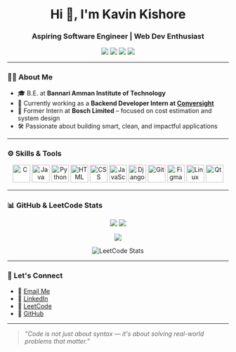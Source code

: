 
<h1 align="center">Hi 👋, I'm Kavin Kishore</h1>
<h3 align="center">Aspiring Software Engineer | Web Dev Enthusiast </h3>

<p align="center">
  <a href="https://www.linkedin.com/in/kavin-kishore-b107b8257/"><img src="https://img.shields.io/badge/LinkedIn-blue?logo=linkedin&style=for-the-badge" /></a>
  <a href="mailto:kavinkishore0102@gmail.com"><img src="https://img.shields.io/badge/Gmail-red?logo=gmail&style=for-the-badge" /></a>
  <a href="https://leetcode.com/u/kavinkishoreSG/"><img src="https://img.shields.io/badge/Leetcode-FFA116?logo=leetcode&style=for-the-badge" /></a>
  <a href="https://github.com/kavinkishore0102"><img src="https://img.shields.io/badge/GitHub-000?logo=github&style=for-the-badge" /></a>
</p>

---

### 🧑‍💻 About Me

- 🎓 B.E. at **Bannari Amman Institute of Technology**
- 💼 Currently working as a **Backend Developer Intern at [Conversight]([https://www.conversight.ai/](https://conversight.ai/))**  
- 🏢 Former Intern at **Bosch Limited** – focused on cost estimation and system design
- 🛠 Passionate about building smart, clean, and impactful applications

---

### ⚙️ Skills & Tools

<p align="center">
  <img src="https://cdn.jsdelivr.net/gh/devicons/devicon/icons/c/c-original.svg" width="40" title="C"/>
  <img src="https://cdn.jsdelivr.net/gh/devicons/devicon/icons/java/java-original.svg" width="40" title="Java"/>
  <img src="https://cdn.jsdelivr.net/gh/devicons/devicon/icons/python/python-original.svg" width="40" title="Python"/>
  <img src="https://cdn.jsdelivr.net/gh/devicons/devicon/icons/html5/html5-original.svg" width="40" title="HTML"/>
  <img src="https://cdn.jsdelivr.net/gh/devicons/devicon/icons/css3/css3-original.svg" width="40" title="CSS"/>
  <img src="https://cdn.jsdelivr.net/gh/devicons/devicon/icons/javascript/javascript-original.svg" width="40" title="JavaScript"/>
  <img src="https://cdn.jsdelivr.net/gh/devicons/devicon/icons/django/django-plain.svg" width="40" title="Django"/>
  <img src="https://cdn.jsdelivr.net/gh/devicons/devicon/icons/git/git-original.svg" width="40" title="Git"/>
  <img src="https://cdn.jsdelivr.net/gh/devicons/devicon/icons/figma/figma-original.svg" width="40" title="Figma"/>
  <img src="https://cdn.jsdelivr.net/gh/devicons/devicon/icons/linux/linux-original.svg" width="40" title="Linux"/>
  <img src="https://upload.wikimedia.org/wikipedia/commons/0/0b/Qt_logo_2016.svg" width="40" title="Qt" />
</p>

---

### 📊 GitHub & LeetCode Stats

<p align="center">
  <img src="https://github-readme-stats.vercel.app/api?username=kavinkishore0102&show_icons=true&theme=tokyonight&count_private=true" />
  <img src="https://streak-stats.demolab.com/?user=kavinkishore0102&theme=dark&hide_border=true" />
</p>

<p align="center">
  <img src="https://github-readme-stats.vercel.app/api/top-langs/?username=kavinkishore0102&layout=compact&theme=gruvbox" />
</p>

<p align="center">
  <img src="https://leetcard.jacoblin.cool/kavinkishoreSG?ext=heatmap" alt="LeetCode Stats" />
</p>

---


### 🔗 Let's Connect

- 📧 [Email Me](mailto:kavinkishore0102@gmail.com)  
- 💼 [LinkedIn](https://www.linkedin.com/in/kavin-kishore-b107b8257/)  
- 🧠 [LeetCode](https://leetcode.com/u/kavinkishoreSG/)  
- 🐙 [GitHub](https://github.com/kavinkishore0102)

---

> _“Code is not just about syntax — it's about solving real-world problems that matter.”_

